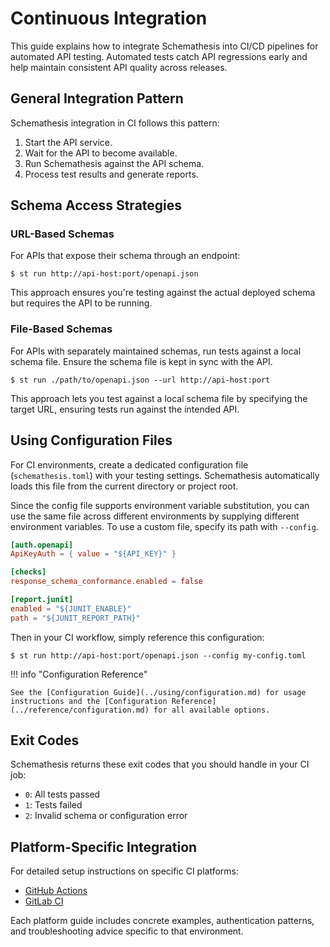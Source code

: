 # Continuous Integration

This guide explains how to integrate Schemathesis into CI/CD pipelines for automated API testing. Automated tests catch API regressions early and help maintain consistent API quality across releases.

## General Integration Pattern

Schemathesis integration in CI follows this pattern:

1. Start the API service.
2. Wait for the API to become available.
3. Run Schemathesis against the API schema.
4. Process test results and generate reports.

## Schema Access Strategies

### URL-Based Schemas

For APIs that expose their schema through an endpoint:

```console
$ st run http://api-host:port/openapi.json
```

This approach ensures you're testing against the actual deployed schema but requires the API to be running.

### File-Based Schemas

For APIs with separately maintained schemas, run tests against a local schema file. Ensure the schema file is kept in sync with the API.

```console
$ st run ./path/to/openapi.json --url http://api-host:port
```

This approach lets you test against a local schema file by specifying the target URL, ensuring tests run against the intended API.

## Using Configuration Files

For CI environments, create a dedicated configuration file (`schemathesis.toml`) with your testing settings. Schemathesis automatically loads this file from the current directory or project root.

Since the config file supports environment variable substitution, you can use the same file across different environments by supplying different environment variables. To use a custom file, specify its path with `--config`.

```toml
[auth.openapi]
ApiKeyAuth = { value = "${API_KEY}" }

[checks]
response_schema_conformance.enabled = false

[report.junit]
enabled = "${JUNIT_ENABLE}"
path = "${JUNIT_REPORT_PATH}"
```

Then in your CI workflow, simply reference this configuration:

```console
$ st run http://api-host:port/openapi.json --config my-config.toml
```

!!! info "Configuration Reference"

    See the [Configuration Guide](../using/configuration.md) for usage instructions and the [Configuration Reference](../reference/configuration.md) for all available options.

## Exit Codes

Schemathesis returns these exit codes that you should handle in your CI job:

- `0`: All tests passed
- `1`: Tests failed
- `2`: Invalid schema or configuration error

## Platform-Specific Integration

For detailed setup instructions on specific CI platforms:

- [GitHub Actions](./github-actions.md)
- [GitLab CI](./gitlab-ci.md)

Each platform guide includes concrete examples, authentication patterns, and troubleshooting advice specific to that environment.

